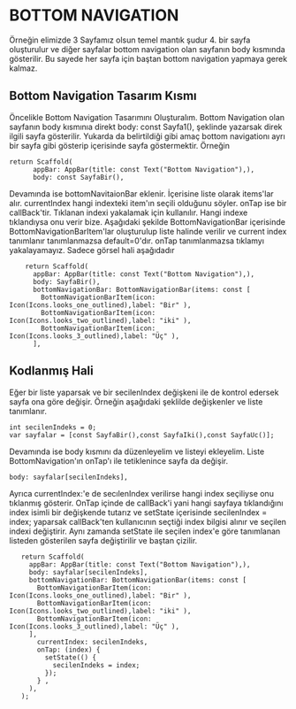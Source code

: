 # BOTTOM NAVIGATION
Örneğin elimizde 3 Sayfamız olsun temel mantık şudur 4. bir sayfa oluşturulur ve diğer sayfalar bottom navigation olan sayfanın body kısmında gösterilir. Bu sayede her sayfa için baştan bottom navigation yapmaya gerek kalmaz.

## Bottom Navigation Tasarım Kısmı
Öncelikle Bottom Navigation Tasarımını Oluşturalım. Bottom Navigation olan sayfanın body kısmınıa direkt body: const Sayfa1(), şeklinde yazarsak direk ilgili sayfa gösterilir. Yukarda da belirtildiği gibi amaç bottom navigationı ayrı bir sayfa gibi gösterip içerisinde sayfa göstermektir. Örneğin
```
return Scaffold(
      appBar: AppBar(title: const Text("Bottom Navigation"),),
      body: const SayfaBir(),
```
Devamında ise bottomNavitaionBar eklenir. İçerisine liste olarak items'lar alır. currentIndex hangi indexteki item'ın seçili olduğunu söyler. onTap ise bir callBack'tir. Tıklanan indexi yakalamak için kullanılır. Hangi indexe tıklandıysa onu verir bize.
Aşağıdaki şekilde BottomNavigationBar içerisinde BottomNavigationBarItem'lar oluşturulup liste halinde verilir ve current index
tanımlanır tanımlanmazsa default=0'dır. onTap tanımlanmazsa tıklamyı yakalayamayız.
Sadece görsel hali aşağıdadır
```
    return Scaffold(
      appBar: AppBar(title: const Text("Bottom Navigation"),),
      body: SayfaBir(),
      bottomNavigationBar: BottomNavigationBar(items: const [
        BottomNavigationBarItem(icon: Icon(Icons.looks_one_outlined),label: "Bir" ),
        BottomNavigationBarItem(icon: Icon(Icons.looks_two_outlined),label: "iki" ),
        BottomNavigationBarItem(icon: Icon(Icons.looks_3_outlined),label: "Üç" ),
      ],

```
## Kodlanmış Hali

Eğer bir liste yaparsak ve bir secilenIndex değişkeni ile de kontrol edersek sayfa ona göre değişir. Örneğin aşağıdaki şeklilde değişkenler ve liste tanımlanır.
```
int secilenIndeks = 0;
var sayfalar = [const SayfaBir(),const SayfaIki(),const SayfaUc()];
```
Devamında ise body kısmını da düzenleyelim ve listeyi ekleyelim. Liste BottomNavigation'ın onTap'ı ile tetiklenince sayfa da değişir.
```
body: sayfalar[secilenIndeks],
```
 Ayrıca currentIndex:'e de secılenIndex verilirse hangi index seçiliyse onu tıklanmış gösterir. OnTap içinde de callBack'i yani hangi sayfaya tıklandığını index isimli bir değişkende tutarız ve setState içerisinde secilenIndex = index; yaparsak callBack'ten kullanıcının seçtiği index bilgisi alınır ve seçilen indexi değiştirir. Aynı zamanda setState ile seçilen index'e göre tanımlanan listeden gösterilen sayfa değiştirilir ve baştan çizilir.
 ```
    return Scaffold(
      appBar: AppBar(title: const Text("Bottom Navigation"),),
      body: sayfalar[secilenIndeks],
      bottomNavigationBar: BottomNavigationBar(items: const [
        BottomNavigationBarItem(icon: Icon(Icons.looks_one_outlined),label: "Bir" ),
        BottomNavigationBarItem(icon: Icon(Icons.looks_two_outlined),label: "iki" ),
        BottomNavigationBarItem(icon: Icon(Icons.looks_3_outlined),label: "Üç" ),
      ],
        currentIndex: secilenIndeks,
        onTap: (index) {
          setState(() {
            secilenIndeks = index;
          });
        } ,
      ),
    );
```
